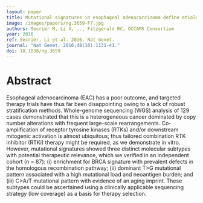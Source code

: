 ```yaml
---
layout: paper
title: Mutational signatures in esophageal adenocarcinoma define etiologically distinct subgroups with therapeutic relevance
image: /images/papers/ng.3659-F7.jpg
authors: Secrier M, Li X, .., Fitzgerald RC, OCCAMS Consortium
year: 2016
ref: Secrier, Li et al. 2016. Nat Genet.
journal: "Nat Genet. 2016;48(10):1131-41."
doi: 10.1038/ng.3659
---
```


# Abstract

Esophageal adenocarcinoma (EAC) has a poor outcome, and targeted therapy trials have thus far been disappointing owing to a lack of robust stratification methods. Whole-genome sequencing (WGS) analysis of 129 cases demonstrated that this is a heterogeneous cancer dominated by copy number alterations with frequent large-scale rearrangements. Co-amplification of receptor tyrosine kinases (RTKs) and/or downstream mitogenic activation is almost ubiquitous; thus tailored combination RTK inhibitor (RTKi) therapy might be required, as we demonstrate in vitro. However, mutational signatures showed three distinct molecular subtypes with potential therapeutic relevance, which we verified in an independent cohort (n = 87): (i) enrichment for BRCA signature with prevalent defects in the homologous recombination pathway; (ii) dominant T>G mutational pattern associated with a high mutational load and neoantigen burden; and (iii) C>A/T mutational pattern with evidence of an aging imprint. These subtypes could be ascertained using a clinically applicable sequencing strategy (low coverage) as a basis for therapy selection.
